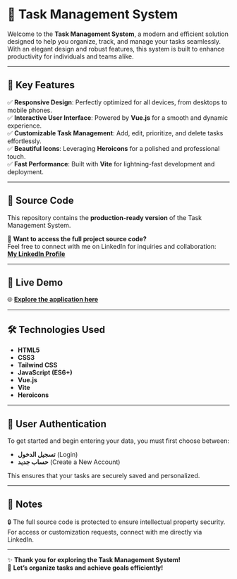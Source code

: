 # 📝 Task Management System  

Welcome to the **Task Management System**, a modern and efficient solution designed to help you organize, track, and manage your tasks seamlessly. With an elegant design and robust features, this system is built to enhance productivity for individuals and teams alike.  

---

## 🔑 Key Features  

✅ **Responsive Design**: Perfectly optimized for all devices, from desktops to mobile phones.  
✅ **Interactive User Interface**: Powered by **Vue.js** for a smooth and dynamic experience.  
✅ **Customizable Task Management**: Add, edit, prioritize, and delete tasks effortlessly.  
✅ **Beautiful Icons**: Leveraging **Heroicons** for a polished and professional touch.  
✅ **Fast Performance**: Built with **Vite** for lightning-fast development and deployment.  

---

## 📂 Source Code  

This repository contains the **production-ready version** of the Task Management System.  

🔗 **Want to access the full project source code?**  
Feel free to connect with me on LinkedIn for inquiries and collaboration:  
[**My LinkedIn Profile**](https://www.linkedin.com/in/mahmoud-n/)  

---

## 🚀 Live Demo  

🌐 **[Explore the application here](https://mahmoudnazmy.github.io/login)**  

---

## 🛠️ Technologies Used  

- **HTML5**  
- **CSS3**  
- **Tailwind CSS**  
- **JavaScript (ES6+)** 
- **Vue.js**  
- **Vite**  
- **Heroicons**  

---

## 🔑 User Authentication  

To get started and begin entering your data, you must first choose between:

- **تسجيل الدخول** (Login)
- **حساب جديد** (Create a New Account)

This ensures that your tasks are securely saved and personalized.

---

## 🤝 Notes  

🔒 The full source code is protected to ensure intellectual property security.  
For access or customization requests, connect with me directly via LinkedIn.  

---

✨ **Thank you for exploring the Task Management System!**  
🚀 **Let’s organize tasks and achieve goals efficiently!**
